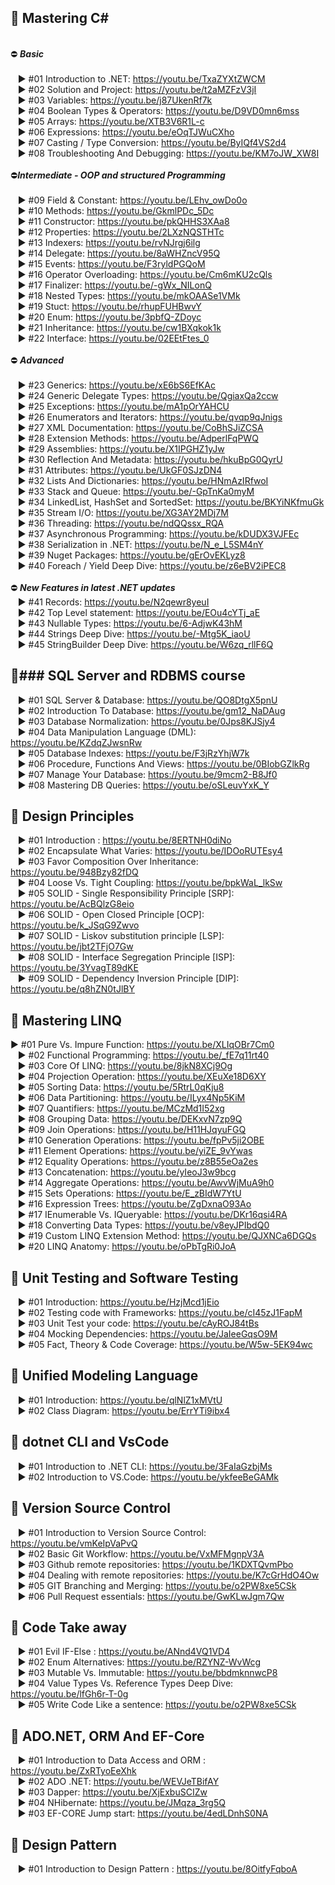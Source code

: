 🔀 Mastering C#
---
<br>⛔ ***Basic***<br><br>
 &nbsp;&nbsp;&nbsp;► #01 Introduction to .NET: https://youtu.be/TxaZYXtZWCM<br>
 &nbsp;&nbsp;&nbsp;► #02 Solution and Project: https://youtu.be/t2aMZFzV3jI<br>
 &nbsp;&nbsp;&nbsp;► #03 Variables: https://youtu.be/j87UkenRf7k<br>
 &nbsp;&nbsp;&nbsp;► #04 Boolean Types & Operators: https://youtu.be/D9VD0mn6mss<br>
 &nbsp;&nbsp;&nbsp;► #05 Arrays: https://youtu.be/XTB3V6R1L-c<br>
 &nbsp;&nbsp;&nbsp;► #06 Expressions: https://youtu.be/eOqTJWuCXho<br>
 &nbsp;&nbsp;&nbsp;► #07 Casting / Type Conversion: https://youtu.be/ByIQf4VS2d4<br>
 &nbsp;&nbsp;&nbsp;► #08 Troubleshooting And Debugging: https://youtu.be/KM7oJW_XW8I<br>
<br>⛔***Intermediate - OOP and structured Programming***<br><br>
 &nbsp;&nbsp;&nbsp;► #09 Field & Constant: https://youtu.be/LEhv_owDo0o<br>
 &nbsp;&nbsp;&nbsp;► #10 Methods: https://youtu.be/GkmlPDc_5Dc<br>
 &nbsp;&nbsp;&nbsp;► #11 Constructor: https://youtu.be/pkQHHS3XAa8<br>
 &nbsp;&nbsp;&nbsp;► #12 Properties: https://youtu.be/2LXzNQSTHTc<br>
 &nbsp;&nbsp;&nbsp;► #13 Indexers: https://youtu.be/rvNJrgj6ilg<br>
 &nbsp;&nbsp;&nbsp;► #14 Delegate: https://youtu.be/8aWHZncV95Q<br>
 &nbsp;&nbsp;&nbsp;► #15 Events: https://youtu.be/F3ryldPGQoM<br>
 &nbsp;&nbsp;&nbsp;► #16 Operator Overloading: https://youtu.be/Cm6mKU2cQls<br>
 &nbsp;&nbsp;&nbsp;► #17 Finalizer: https://youtu.be/-gWx_NILonQ<br>
 &nbsp;&nbsp;&nbsp;► #18 Nested Types: https://youtu.be/mkOAASe1VMk<br>
 &nbsp;&nbsp;&nbsp;► #19 Stuct: https://youtu.be/rhupFUHBwvY<br>
 &nbsp;&nbsp;&nbsp;► #20 Enum: https://youtu.be/3pbfQ-ZDoyc<br>
 &nbsp;&nbsp;&nbsp;► #21 Inheritance: https://youtu.be/cw1BXqkok1k<br>
 &nbsp;&nbsp;&nbsp;► #22 Interface: https://youtu.be/02EEtFtes_0<br>
<br>⛔ ***Advanced***<br><br>
 &nbsp;&nbsp;&nbsp;► #23 Generics: https://youtu.be/xE6bS6EfKAc<br>
 &nbsp;&nbsp;&nbsp;► #24 Generic Delegate Types: https://youtu.be/QgiaxQa2ccw<br>
 &nbsp;&nbsp;&nbsp;► #25 Exceptions: https://youtu.be/mA1pOrYAHCU<br>
 &nbsp;&nbsp;&nbsp;► #26 Enumerators and Iterators: https://youtu.be/qvqp9qJnigs<br>
 &nbsp;&nbsp;&nbsp;► #27 XML Documentation: https://youtu.be/CoBhSJiZCSA<br>
 &nbsp;&nbsp;&nbsp;► #28 Extension Methods: https://youtu.be/AdperlFqPWQ<br>
 &nbsp;&nbsp;&nbsp;► #29 Assemblies: https://youtu.be/X1IPGHZ1yJw<br>
 &nbsp;&nbsp;&nbsp;► #30 Reflection And Metadata: https://youtu.be/hkuBpG0QyrU<br>
 &nbsp;&nbsp;&nbsp;► #31 Attributes: https://youtu.be/UkGF0SJzDN4<br>
 &nbsp;&nbsp;&nbsp;► #32 Lists And Dictionaries: https://youtu.be/HNmAzIRfwoI<br>
 &nbsp;&nbsp;&nbsp;► #33 Stack and Queue: https://youtu.be/-GpTnKa0myM<br>
 &nbsp;&nbsp;&nbsp;► #34 LinkedList, HashSet and SortedSet: https://youtu.be/BKYiNKfmuGk<br>
 &nbsp;&nbsp;&nbsp;► #35 Stream I/O: https://youtu.be/XG3AY2MDj7M<br>
 &nbsp;&nbsp;&nbsp;► #36 Threading: https://youtu.be/ndQQssx_RQA<br>
 &nbsp;&nbsp;&nbsp;► #37 Asynchronous Programming: https://youtu.be/kDUDX3VJFEc<br>
 &nbsp;&nbsp;&nbsp;► #38 Serialization in .NET: https://youtu.be/N_e_L5SM4nY<br>
 &nbsp;&nbsp;&nbsp;► #39 Nuget Packages: https://youtu.be/gErOvEKLyz8<br>
 &nbsp;&nbsp;&nbsp;► #40 Foreach / Yield Deep Dive: https://youtu.be/z6eBV2iPEC8<br>
<br>⛔ ***New Features in latest .NET updates***<br>
 &nbsp;&nbsp;&nbsp;► #41 Records: https://youtu.be/N2qewr8yeuI<br>
 &nbsp;&nbsp;&nbsp;► #42 Top Level statement: https://youtu.be/EOu4cYTj_aE<br>
 &nbsp;&nbsp;&nbsp;► #43 Nullable Types: https://youtu.be/6-AdjwK43hM<br>
 &nbsp;&nbsp;&nbsp;► #44 Strings Deep Dive: https://youtu.be/-Mtg5K_iaoU<br>
 &nbsp;&nbsp;&nbsp;► #45 StringBuilder Deep Dive: https://youtu.be/W6zq_rllF6Q<br>

🔀### SQL Server and RDBMS course
---
 &nbsp;&nbsp;&nbsp;► #01 SQL Server & Database: https://youtu.be/QO8DtgX5pnU<br>
 &nbsp;&nbsp;&nbsp;► #02 Introduction To Database: https://youtu.be/gm12_NaDAug<br>
 &nbsp;&nbsp;&nbsp;► #03 Database Normalization: https://youtu.be/0Jps8KJSjy4<br>
 &nbsp;&nbsp;&nbsp;► #04 Data Manipulation Language (DML): https://youtu.be/KZdqZJwsnRw<br>
 &nbsp;&nbsp;&nbsp;► #05 Database Indexes: https://youtu.be/F3jRzYhjW7k<br>
 &nbsp;&nbsp;&nbsp;► #06 Procedure, Functions And Views: https://youtu.be/0BIobGZlkRg<br>
 &nbsp;&nbsp;&nbsp;► #07 Manage Your Database: https://youtu.be/9mcm2-B8Jf0<br>
 &nbsp;&nbsp;&nbsp;► #08 Mastering DB Queries: https://youtu.be/oSLeuvYxK_Y<br>

 
🔀 Design Principles
---
 &nbsp;&nbsp;&nbsp;► #01 Introduction : https://youtu.be/8ERTNH0diNo<br>
 &nbsp;&nbsp;&nbsp;► #02 Encapsulate What Varies: https://youtu.be/IDOoRUTEsy4<br>
 &nbsp;&nbsp;&nbsp;► #03 Favor Composition Over Inheritance: https://youtu.be/948Bzy82fDQ<br>
 &nbsp;&nbsp;&nbsp;► #04 Loose Vs. Tight Coupling: https://youtu.be/bpkWaL_lkSw<br>
 &nbsp;&nbsp;&nbsp;► #05 SOLID - Single Responsibility Principle [SRP]: https://youtu.be/AcBQlzG8eio<br>
 &nbsp;&nbsp;&nbsp;► #06 SOLID - Open Closed Principle [OCP]: https://youtu.be/k_JSqG9Zwvo<br>
 &nbsp;&nbsp;&nbsp;► #07 SOLID - Liskov substitution principle [LSP]: https://youtu.be/jbt2TFjO7Gw<br>
 &nbsp;&nbsp;&nbsp;► #08 SOLID - Interface Segregation Principle [ISP]: https://youtu.be/3YvagT89dKE<br>
 &nbsp;&nbsp;&nbsp;► #09 SOLID - Dependency Inversion Principle [DIP]: https://youtu.be/q8hZN0tJlBY<br>
 
🔀 Mastering LINQ
---
  ► #01 Pure Vs. Impure Function: https://youtu.be/XLIqOBr7Cm0<br>
  &nbsp;&nbsp;&nbsp;► #02 Functional Programming: https://youtu.be/_fE7q11rt40<br>
  &nbsp;&nbsp;&nbsp;► #03 Core Of LINQ: https://youtu.be/8jkN8XCj9Og<br>
  &nbsp;&nbsp;&nbsp;► #04 Projection Operation: https://youtu.be/XEuXe18D6XY<br>
  &nbsp;&nbsp;&nbsp;► #05 Sorting Data: https://youtu.be/5RtrL0qKju8<br>
  &nbsp;&nbsp;&nbsp;► #06 Data Partitioning: https://youtu.be/ILyx4Np5KiM<br>
  &nbsp;&nbsp;&nbsp;► #07 Quantifiers: https://youtu.be/MCzMd1I52xg<br>
  &nbsp;&nbsp;&nbsp;► #08 Grouping Data: https://youtu.be/DEKxvN7zp9Q<br>
  &nbsp;&nbsp;&nbsp;► #09 Join Operations: https://youtu.be/H11HJqyuFGQ<br>
  &nbsp;&nbsp;&nbsp;► #10 Generation Operations: https://youtu.be/fpPv5ji2OBE<br>
  &nbsp;&nbsp;&nbsp;► #11 Element Operations: https://youtu.be/yiZE_9vYwas<br>
  &nbsp;&nbsp;&nbsp;► #12 Equality Operations: https://youtu.be/z8B55eOa2es<br>
  &nbsp;&nbsp;&nbsp;► #13 Concatenation: https://youtu.be/yIeoJ3w9bcg<br>
  &nbsp;&nbsp;&nbsp;► #14 Aggregate Operations: https://youtu.be/AwvWjMuA9h0<br>
  &nbsp;&nbsp;&nbsp;► #15 Sets Operations: https://youtu.be/E_zBIdW7YtU<br>
  &nbsp;&nbsp;&nbsp;► #16 Expression Trees: https://youtu.be/ZgDxnaO93Ao<br>
  &nbsp;&nbsp;&nbsp;► #17 IEnumerable Vs. IQueryable: https://youtu.be/DKr16qsi4RA<br>
  &nbsp;&nbsp;&nbsp;► #18 Converting Data Types: https://youtu.be/v8eyJPIbdQ0 <br>
  &nbsp;&nbsp;&nbsp;► #19 Custom LINQ Extension Method: https://youtu.be/QJXNCa6DGQs<br>
  &nbsp;&nbsp;&nbsp;► #20 LINQ Anatomy: https://youtu.be/oPbTgRi0JoA<br>
  
🔀 Unit Testing and Software Testing
---
 &nbsp;&nbsp;&nbsp;► #01 Introduction: https://youtu.be/HzjMcd1jEio<br>
 &nbsp;&nbsp;&nbsp;► #02 Testing code with Frameworks: https://youtu.be/cI45zJ1FapM<br>
 &nbsp;&nbsp;&nbsp;► #03 Unit Test your code: https://youtu.be/cAyROJ84tBs<br>
 &nbsp;&nbsp;&nbsp;► #04 Mocking Dependencies: https://youtu.be/JaIeeGqsO9M<br>
 &nbsp;&nbsp;&nbsp;► #05 Fact, Theory & Code Coverage:  https://youtu.be/W5w-5EK94wc<br>
 
🔀 Unified Modeling Language
---
 &nbsp;&nbsp;&nbsp;► #01 Introduction: https://youtu.be/qlNlZ1xMVtU<br>
 &nbsp;&nbsp;&nbsp;► #02 Class Diagram: https://youtu.be/ErrYTi9ibx4 <br>
 

🔀 dotnet CLI and VsCode
---
 &nbsp;&nbsp;&nbsp;► #01 Introduction to .NET CLI: https://youtu.be/3FaIaGzbjMs<br>
 &nbsp;&nbsp;&nbsp;► #02 Introduction to VS.Code: https://youtu.be/ykfeeBeGAMk<br>
 
🔀 Version Source Control
---
 &nbsp;&nbsp;&nbsp;► #01 Introduction to Version Source Control: https://youtu.be/vmKeIpVaPvQ<br>
 &nbsp;&nbsp;&nbsp;► #02 Basic Git Workflow: https://youtu.be/VxMFMgnpV3A<br>
 &nbsp;&nbsp;&nbsp;► #03 Github remote repositories: https://youtu.be/1KDXTQvmPbo<br>
 &nbsp;&nbsp;&nbsp;► #04 Dealing with remote repositories: https://youtu.be/K7cGrHdO4Ow<br>
 &nbsp;&nbsp;&nbsp;► #05 GIT Branching and Merging: https://youtu.be/o2PW8xe5CSk<br>
 &nbsp;&nbsp;&nbsp;► #06 Pull Request essentials: https://youtu.be/GwKLwJgm7Qw<br>
 
 🔀 Code Take away
 ---
 &nbsp;&nbsp;&nbsp;► #01 Evil IF-Else : https://youtu.be/ANnd4VQ1VD4<br>
 &nbsp;&nbsp;&nbsp;► #02 Enum Alternatives: https://youtu.be/RZYNZ-WvWcg<br>
 &nbsp;&nbsp;&nbsp;► #03 Mutable Vs. Immutable: https://youtu.be/bbdmknnwcP8<br>
 &nbsp;&nbsp;&nbsp;► #04 Value Types Vs. Reference Types Deep Dive: https://youtu.be/lfGh6r-T-0g<br>
 &nbsp;&nbsp;&nbsp;► #05 Write Code Like a sentence: https://youtu.be/o2PW8xe5CSk <br>

 🔀 ADO.NET, ORM And EF-Core
 ---
 &nbsp;&nbsp;&nbsp;► #01 Introduction to Data Access and ORM : https://youtu.be/ZxRTyoEeXhk<br>
 &nbsp;&nbsp;&nbsp;► #02 ADO .NET: https://youtu.be/WEVJeTBifAY<br>
 &nbsp;&nbsp;&nbsp;► #03 Dapper: https://youtu.be/XjExbuSCIZw<br>
 &nbsp;&nbsp;&nbsp;► #04 NHibernate: https://youtu.be/JMqza_3rg5Q<br>
 &nbsp;&nbsp;&nbsp;► #03 EF-CORE Jump start: https://youtu.be/4edLDnhS0NA<br>

 🔀 Design Pattern
 ---
 &nbsp;&nbsp;&nbsp;► #01 Introduction to Design Pattern : https://youtu.be/8OitfyFqboA<br>
